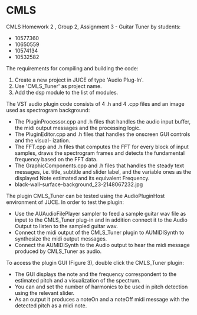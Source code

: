 # CMLS 
CMLS  Homework 2 , Group 2, Assignment 3 - Guitar Tuner by students:
- 10577360 
- 10650559 
- 10574134 
- 10532582

The requirements for compiling and building the code:
1. Create a new project in JUCE of type 'Audio Plug-In'.
2. Use 'CMLS_Tuner' as project name.
3. Add the dsp module to the list of modules.

The VST audio plugin code consists of 4 .h and 4 .cpp files and an image used as spectrogram background:
-  The PluginProcessor.cpp and .h files that handles the audio input buffer, the midi output messages and the processing logic.
- The PluginEditor.cpp and .h files that handles the onscreen GUI controls and the visual- ization.
- The FFT.cpp and .h files that computes the FFT for every block of input samples, draws the spectrogram frames and detects the fundamental frequency based on the FFT data.
- The GraphicComponents.cpp and .h files that handles the steady text messages, i.e. title, subtitle and slider label, and the variable ones as the displayed Note estimated and its equivalent Frequency.
- black-wall-surface-background_23-2148067232.jpg

The plugin CMLS_Tuner can be tested using the AudioPluginHost environment of JUCE. 
In order to test the plugin:
- Use the AUAudioFilePlayer sampler to feed a sample guitar wav file as input to the CMLS_Tuner plug-in and in addition connect it to the Audio Output to listen to the sampled guitar wav.
- Connect the midi output of the CMLS_Tuner plugin to AUMIDISynth to synthesize the midi output messages.
- Connect the AUMIDISynth to the Audio output to hear the midi message produced by CMLS_Tuner as audio.

To access the plugin GUI (Figure 3), double click the CMLS_Tuner plugin:
- The GUI displays the note and the frequency correspondent to the estimated pitch and a visualization of the spectrum.
- You can and set the number of harmonics to be used in pitch detection using the relevant slider.
- As an output it produces a noteOn and a noteOff midi message with the detected pitch as a midi note.

